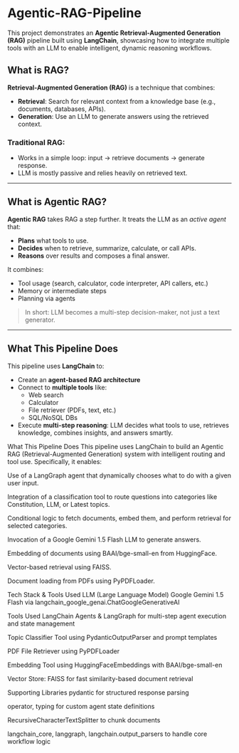 # Agentic-RAG-Pipeline
 This project demonstrates an **Agentic Retrieval-Augmented Generation (RAG)** pipeline built using **LangChain**, showcasing how to integrate multiple tools with an LLM to enable intelligent, dynamic reasoning workflows.

 ##  What is RAG?

**Retrieval-Augmented Generation (RAG)** is a technique that combines:
- **Retrieval**: Search for relevant context from a knowledge base (e.g., documents, databases, APIs).
- **Generation**: Use an LLM to generate answers using the retrieved context.

### Traditional RAG:
- Works in a simple loop: input → retrieve documents → generate response.
- LLM is mostly passive and relies heavily on retrieved text.

---

##  What is Agentic RAG?

**Agentic RAG** takes RAG a step further. It treats the LLM as an *active agent* that:
- **Plans** what tools to use.
- **Decides** when to retrieve, summarize, calculate, or call APIs.
- **Reasons** over results and composes a final answer.

It combines:
- Tool usage (search, calculator, code interpreter, API callers, etc.)
- Memory or intermediate steps
- Planning via agents

> In short: LLM becomes a multi-step decision-maker, not just a text generator.

---

##  What This Pipeline Does

This pipeline uses **LangChain** to:
- Create an **agent-based RAG architecture**
- Connect to **multiple tools** like:
  - Web search
  - Calculator
  - File retriever (PDFs, text, etc.)
  - SQL/NoSQL DBs
- Execute **multi-step reasoning**: LLM decides what tools to use, retrieves knowledge, combines insights, and answers smartly.

 What This Pipeline Does
This pipeline uses LangChain to build an Agentic RAG (Retrieval-Augmented Generation) system with intelligent routing and tool use. Specifically, it enables:

Use of a LangGraph agent that dynamically chooses what to do with a given user input.

Integration of a classification tool to route questions into categories like Constitution, LLM, or Latest topics.

Conditional logic to fetch documents, embed them, and perform retrieval for selected categories.

Invocation of a Google Gemini 1.5 Flash LLM to generate answers.

Embedding of documents using BAAI/bge-small-en from HuggingFace.

Vector-based retrieval using FAISS.

Document loading from PDFs using PyPDFLoader.

 Tech Stack & Tools Used
 LLM (Large Language Model)
Google Gemini 1.5 Flash via langchain_google_genai.ChatGoogleGenerativeAI

Tools Used
LangChain Agents & LangGraph for multi-step agent execution and state management

Topic Classifier Tool using PydanticOutputParser and prompt templates

PDF File Retriever using PyPDFLoader

Embedding Tool using HuggingFaceEmbeddings with BAAI/bge-small-en

Vector Store: FAISS for fast similarity-based document retrieval

Supporting Libraries
pydantic for structured response parsing

operator, typing for custom agent state definitions

RecursiveCharacterTextSplitter to chunk documents

langchain_core, langgraph, langchain.output_parsers to handle core workflow logic

